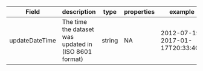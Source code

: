 |Field | description | type | properties | example | enum|
| ---| ---| ---| ---| ---| --- |
| updateDateTime | The time the dataset was updated in (ISO 8601 format) | string | NA | 2012-07-19, 2017-01-17T20:33:40Z | NA|
